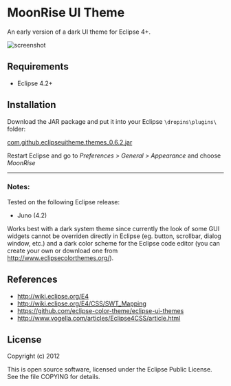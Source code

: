 MoonRise UI Theme
=================

An early version of a dark UI theme for Eclipse 4+.

![screenshot](https://raw.github.com/guari/eclipse-ui-theme/master/com.github.eclipseuitheme.themes/screenshot/screenshot.png)

Requirements
------------

* Eclipse 4.2+

Installation
------------

Download the JAR package and put it into your Eclipse ```\dropins\plugins\``` folder:

[com.github.eclipseuitheme.themes_0.6.2.jar](https://github.com/guari/eclipse-ui-theme/blob/master/com.github.eclipseuitheme.themes/bin/com.github.eclipseuitheme.themes_0.6.2.jar?raw=true)

Restart Eclipse and go to *Preferences > General > Appearance* and choose *MoonRise*

- - -
### Notes:

Tested on the following Eclipse release:

* Juno (4.2)

Works best with a dark system theme since currently the look of some GUI widgets cannot be overriden directly in Eclipse (eg. button, scrollbar, dialog window, etc.) and a dark color scheme for the Eclipse code editor (you can create your own or download one from http://www.eclipsecolorthemes.org/).

References
----------

* http://wiki.eclipse.org/E4
* http://wiki.eclipse.org/E4/CSS/SWT_Mapping
* https://github.com/eclipse-color-theme/eclipse-ui-themes
* http://www.vogella.com/articles/Eclipse4CSS/article.html

License
-------

Copyright (c) 2012

This is open source software, licensed under the Eclipse Public License. See the file COPYING for details.
